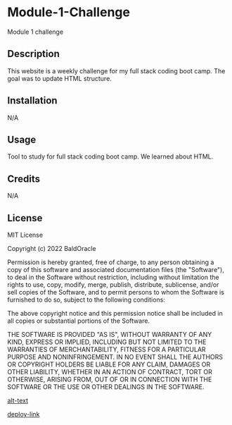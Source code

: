 # Module-1-Challenge
Module 1 challenge

## Description

This website is a weekly challenge for my full stack coding boot camp. The goal was to update HTML structure.





## Installation

N/A

## Usage

Tool to study for full stack coding boot camp. We learned about HTML. 

## Credits

N/A


## License

MIT License

Copyright (c) 2022 BaldOracle

Permission is hereby granted, free of charge, to any person obtaining a copy
of this software and associated documentation files (the "Software"), to deal
in the Software without restriction, including without limitation the rights
to use, copy, modify, merge, publish, distribute, sublicense, and/or sell
copies of the Software, and to permit persons to whom the Software is
furnished to do so, subject to the following conditions:

The above copyright notice and this permission notice shall be included in all
copies or substantial portions of the Software.

THE SOFTWARE IS PROVIDED "AS IS", WITHOUT WARRANTY OF ANY KIND, EXPRESS OR
IMPLIED, INCLUDING BUT NOT LIMITED TO THE WARRANTIES OF MERCHANTABILITY,
FITNESS FOR A PARTICULAR PURPOSE AND NONINFRINGEMENT. IN NO EVENT SHALL THE
AUTHORS OR COPYRIGHT HOLDERS BE LIABLE FOR ANY CLAIM, DAMAGES OR OTHER
LIABILITY, WHETHER IN AN ACTION OF CONTRACT, TORT OR OTHERWISE, ARISING FROM,
OUT OF OR IN CONNECTION WITH THE SOFTWARE OR THE USE OR OTHER DEALINGS IN THE
SOFTWARE.

[alt-text](Develop\assets\images\Website-mockup.png "Website mock up" )

[deploy-link](https://baldoracle.github.io/Module-1-Challenge/)